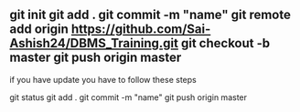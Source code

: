 git init
git add .
git commit -m "name"
git remote add origin https://github.com/Sai-Ashish24/DBMS_Training.git
git checkout -b master
git push origin master
----------------------------------------------------------------------------------------
if you have update you have to follow these steps 

git status 
git add .
git commit -m "name"
git push origin master

